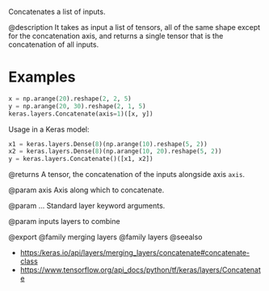 Concatenates a list of inputs.

@description
It takes as input a list of tensors, all of the same shape except
for the concatenation axis, and returns a single tensor that is the
concatenation of all inputs.

# Examples
```python
x = np.arange(20).reshape(2, 2, 5)
y = np.arange(20, 30).reshape(2, 1, 5)
keras.layers.Concatenate(axis=1)([x, y])
```

Usage in a Keras model:

```python
x1 = keras.layers.Dense(8)(np.arange(10).reshape(5, 2))
x2 = keras.layers.Dense(8)(np.arange(10, 20).reshape(5, 2))
y = keras.layers.Concatenate()([x1, x2])
```

@returns
    A tensor, the concatenation of the inputs alongside axis `axis`.

@param axis
Axis along which to concatenate.

@param ...
Standard layer keyword arguments.

@param inputs
layers to combine

@export
@family merging layers
@family layers
@seealso
+ <https:/keras.io/api/layers/merging_layers/concatenate#concatenate-class>
+ <https://www.tensorflow.org/api_docs/python/tf/keras/layers/Concatenate>
